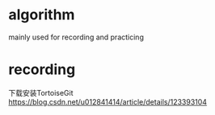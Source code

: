 # algorithm
mainly used for recording and practicing

# recording
下载安装TortoiseGit https://blog.csdn.net/u012841414/article/details/123393104

